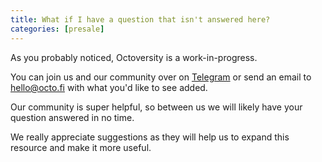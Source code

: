 ```yaml
---
title: What if I have a question that isn't answered here?
categories: [presale]
---
```


As you probably noticed, Octoversity is a work-in-progress.

You can join us and our community over on [Telegram](https://t.me/OctoFiCommunity) or send an email to [hello@octo.fi](mailto:hello@octo.fi) with what you'd like to see added.

Our community is super helpful, so between us we will likely have your question answered in no time. 

We really appreciate suggestions as they will help us to expand this resource and make it more useful.
